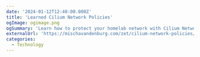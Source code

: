 ```yaml
---
date: '2024-01-12T12:40:00.000Z'
title: 'Learned Cilium Network Policies'
ogImage: ogimage.png
ogSummary: 'Learn how to protect your homelab network with Cilium Network Policies'
externalUrl: 'https://mischavandenburg.com/zet/cilium-network-policies/'
categories:
  - Technology
---
```

